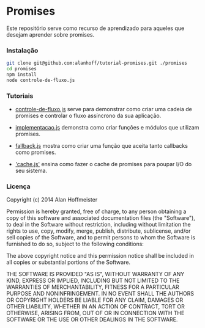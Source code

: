 # Promises

Este repositório serve como recurso de aprendizado para aqueles que desejam
aprender sobre promises.

### Instalação

```bash
git clone git@github.com:alanhoff/tutorial-promises.git ./promises
cd promises
npm install
node controle-de-fluxo.js
```

### Tutoriais

 * [controle-de-fluxo.js](/controle-de-fluxo.js) serve para demonstrar como
 criar uma cadeia de promises e controlar o fluxo assíncrono da sua aplicação.

 * [implementacao.js](/implementacao.js) demonstra como criar funções e módulos
 que utilizam promises.

 * [fallback.js](/fallback.js) mostra como criar uma função que aceita tanto
 callbacks como promises.

 * ['cache.js'](/cache.js) ensina como fazer o cache de promises para poupar
 I/O do seu sistema.

### Licença

Copyright (c) 2014 Alan Hoffmeister

Permission is hereby granted, free of charge, to any person obtaining a copy
of this software and associated documentation files (the "Software"), to deal
in the Software without restriction, including without limitation the rights
to use, copy, modify, merge, publish, distribute, sublicense, and/or sell
copies of the Software, and to permit persons to whom the Software is
furnished to do so, subject to the following conditions:

The above copyright notice and this permission notice shall be included in
all copies or substantial portions of the Software.

THE SOFTWARE IS PROVIDED "AS IS", WITHOUT WARRANTY OF ANY KIND, EXPRESS OR
IMPLIED, INCLUDING BUT NOT LIMITED TO THE WARRANTIES OF MERCHANTABILITY,
FITNESS FOR A PARTICULAR PURPOSE AND NONINFRINGEMENT. IN NO EVENT SHALL THE
AUTHORS OR COPYRIGHT HOLDERS BE LIABLE FOR ANY CLAIM, DAMAGES OR OTHER
LIABILITY, WHETHER IN AN ACTION OF CONTRACT, TORT OR OTHERWISE, ARISING FROM,
OUT OF OR IN CONNECTION WITH THE SOFTWARE OR THE USE OR OTHER DEALINGS IN
THE SOFTWARE.
